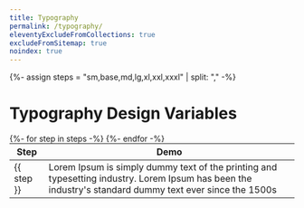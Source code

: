 ```yaml
---
title: Typography
permalink: /typography/
eleventyExcludeFromCollections: true
excludeFromSitemap: true
noindex: true
---
```


{%- assign steps = "sm,base,md,lg,xl,xxl,xxxl" | split: "," -%}

# Typography Design Variables

<table style="margin-top: var(--line-height);">
  <thead>
    <tr>
      <th scope="col">Step</th>
      <th scope="col">Demo</th>
    </tr>
  </thead>
  <tbody>
    {%- for step in steps -%}
      <tr>
        <td>{{ step }}</td>
        <td class="font-{{ step }}">Lorem Ipsum is simply dummy text of the printing and typesetting industry. Lorem Ipsum has been the industry's standard dummy text ever since the 1500s</td>
      </tr>
    {%- endfor -%}
  </tbody>
</table>

